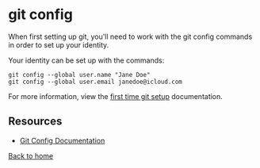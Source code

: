 # git config

When first setting up git, you'll need to work with the git config commands in order to set up your identity.

Your identity can be set up with the commands:

```
git config --global user.name "Jane Doe"
git config --global user.email janedoe@icloud.com
```

For more information, view the [first time git setup](https://git-scm.com/book/en/v2/Getting-Started-First-Time-Git-Setup) documentation.

## Resources

- [Git Config Documentation](https://git.scm.com/docs/git-config)


[Back to home](../README.MD)